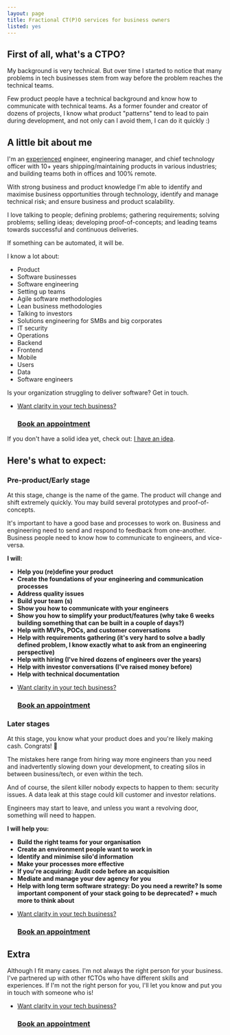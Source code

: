 ```yaml
---
layout: page
title: Fractional CT(P)O services for business owners
listed: yes
---
```

## First of all, what's a CTPO?

My background is very technical. But over time I started to notice that many problems in tech businesses stem from way before the problem reaches the technical teams.

Few product people have a technical background and know how to communicate with technical teams. As a former founder and creator of dozens of projects, I know what product "patterns" tend to lead to pain during development, and not only can I avoid them, I can do it quickly :)


## A little bit about me

I'm an <a href="https://amandoabreu.com/things-ive-done" target="_blank">experienced</a> engineer, engineering manager, and chief technology officer with 10+ years shipping/maintaining products in various industries; and building teams both in offices and 100% remote.

With strong business and product knowledge I'm able to identify and maximise business opportunities through technology, identify and manage technical risk; and ensure business and product scalability.

I love talking to people; defining problems; gathering requirements; solving problems; selling ideas; developing proof-of-concepts; and leading teams towards successful and continuous deliveries.

If something can be automated, it will be. 

I know a lot about:
- Product
- Software businesses
- Software engineering
- Setting up teams
- Agile software methodologies
- Lean business methodologies
- Talking to investors
- Solutions engineering for SMBs and big corporates 
- IT security
- Operations 
- Backend 
- Frontend 
- Mobile
- Users
- Data
- Software engineers

Is your organization struggling to deliver software? Get in touch. 

<ul class="listing">
    <li class="listing__li">
        <a class="listing__link block" href="https://amandoabreu.com/book-30-minutes">
            <div class="listing__item">
                <div class="listing__type">Want clarity in your tech business?</div>
                <h3 class="listing__title">Book an appointment</h3>
            </div>
        </a>
    </li>
</ul>

If you don't have a solid idea yet, check out: <a href="/i-have-an-idea">I have an idea</a>.

## Here's what to expect:

### Pre-product/Early stage
At this stage, change is the name of the game. The product will change and shift extremely quickly. You may build several prototypes and proof-of-concepts.

It's important to have a good base and processes to work on. Business and engineering need to send and respond to feedback from one-another. Business people need to know how to communicate to engineers, and vice-versa.

**I will:**
- **Help you (re)define your product**
- **Create the foundations of your engineering and communication processes**
- **Address quality issues**
- **Build your team (s)**
- **Show you how to communicate with your engineers**
- **Show you how to simplify your product/features (why take 6 weeks building something that can be built in a couple of days?)**
- **Help with MVPs, POCs, and customer conversations**
- **Help with requirements gathering (it's very hard to solve a badly defined problem, I know exactly what to ask from an engineering perspective)**
- **Help with hiring (I've hired dozens of engineers over the years)**
- **Help with investor conversations (I've raised money before)**
- **Help with technical documentation**

<ul class="listing">
    <li class="listing__li">
        <a class="listing__link block" href="https://amandoabreu.com/book-30-minutes">
            <div class="listing__item">
                <div class="listing__type">Want clarity in your tech business?</div>
                <h3 class="listing__title">Book an appointment</h3>
            </div>
        </a>
    </li>
</ul>

### Later stages
At this stage, you know what your product does and you're likely making cash. Congrats! 🚀 

The mistakes here range from hiring way more engineers than you need and inadvertently slowing down your development, to creating silos in between business/tech, or even within the tech. 

And of course, the silent killer nobody expects to happen to them: security issues. A data leak at this stage could kill customer and investor relations.

Engineers may start to leave, and unless you want a revolving door, something will need to happen.

**I will help you:**
- **Build the right teams for your organisation**
- **Create an environment people want to work in**
- **Identify and minimise silo'd information**
- **Make your processes more effective**
- **If you're acquiring: Audit code before an acquisition**
- **Mediate and manage your dev agency for you**
- **Help with long term software strategy: Do you need a rewrite? Is some important component of your stack going to be deprecated? + much more to think about**

<ul class="listing">
    <li class="listing__li">
        <a class="listing__link block" href="https://amandoabreu.com/book-30-minutes">
            <div class="listing__item">
                <div class="listing__type">Want clarity in your tech business?</div>
                <h3 class="listing__title">Book an appointment</h3>
            </div>
        </a>
    </li>
</ul>

## Extra
Although I fit many cases. I'm not always the right person for your business. I've partnered up with other fCTOs who have different skills and experiences. If I'm not the right person for you, I'll let you know and put you in touch with someone who is!

<ul class="listing">
    <li class="listing__li">
        <a class="listing__link block" href="https://amandoabreu.com/book-30-minutes">
            <div class="listing__item">
                <div class="listing__type">Want clarity in your tech business?</div>
                <h3 class="listing__title">Book an appointment</h3>
            </div>
        </a>
    </li>
</ul>